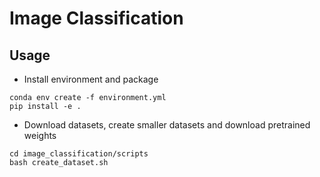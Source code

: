 # Image Classification

## Usage
- Install environment and package
```
conda env create -f environment.yml
pip install -e .
```

- Download datasets, create smaller datasets and download pretrained weights
```
cd image_classification/scripts
bash create_dataset.sh
```